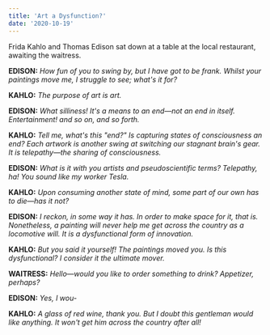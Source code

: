 ```yaml
---
title: 'Art a Dysfunction?'
date: '2020-10-19'
---
```


Frida Kahlo and Thomas Edison sat down at a table at the local restaurant, awaiting the waitress.

**EDISON:** _How fun of you to swing by, but I have got to be frank. Whilst your paintings move me, I struggle to see; what's it for?_

**KAHLO:** _The purpose of art is art._

**EDISON:** _What silliness! It's a means to an end—not an end in itself. Entertainment! and so on, and so forth._

**KAHLO:** _Tell me, what's this "end?" Is capturing states of consciousness an end? Each artwork is another swing at switching our stagnant brain's gear. It is telepathy—the sharing of consciousness._

**EDISON:** _What is it with you artists and pseudoscientific terms? Telepathy, ha! You sound like my worker Tesla._

**KAHLO:** _Upon consuming another state of mind, some part of our own has to die—has it not?_

**EDISON:** _I reckon, in some way it has. In order to make space for it, that is. Nonetheless, a painting will never help me get across the country as a locomotive will. It is a dysfunctional form of innovation._

**KAHLO:** _But you said it yourself! The paintings moved you. Is this dysfunctional? I consider it the ultimate mover._

**WAITRESS:** _Hello—would you like to order something to drink? Appetizer, perhaps?_

**EDISON:** _Yes, I wou-_

**KAHLO:** _A glass of red wine, thank you. But I doubt this gentleman would like anything. It won't get him across the country after all!_
